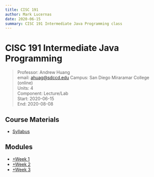 ```yaml
---
title: CISC 191
author: Mark Lucernas
date: 2020-06-15
summary: CISC 191 Intermediate Java Programming class
---
```


# CISC 191 Intermediate Java Programming
> Professor: Andrew Huang<br>
> email: ahuag@sdccd.edu
> Campus: San Diego Miraramar College (online)<br>
> Units: 4<br>
> Component: Lecture/Lab<br>
> Start: 2020-06-15<br>
> End: 2020-08-08<br>


## Course Materials

  - [Syllabus](file:../../../files/summer-2020/CISC-191/syllabus.pdf)


## Modules

  - [+Week 1](modules/week-1)
  - [+Week 2](modules/week-2)
  - [+Week 3](modules/week-3)


